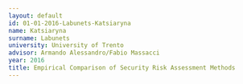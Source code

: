 ```yaml
---
layout: default 
id: 01-01-2016-Labunets-Katsiaryna
name: Katsiaryna
surname: Labunets
university: University of Trento
advisor: Armando Alessandro/Fabio Massacci
year: 2016
title: Empirical Comparison of Security Risk Assessment Methods
---
```

